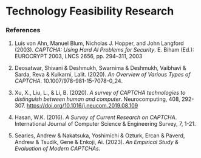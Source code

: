 # Technology Feasibility Research


### References

1. Luis von Ahn, Manuel Blum, Nicholas J. Hopper, and John Langford (2003). *CAPTCHA: Using Hard AI Problems for Security*. E. Biham (Ed.): EUROCRYPT 2003, LNCS 2656, pp. 294–311, 2003

2. Deosatwar, Shivani & Deshmukh, Swarnima & Deshmukh, Vaibhavi & Sarda, Reva & Kulkarni, Lalit. (2020). *An Overview of Various Types of CAPTCHA*. 10.1007/978-981-15-7078-0_24. 

3. Xu, X., Liu, L., & Li, B. (2020). *A survey of CAPTCHA technologies to distinguish between human and computer*. Neurocomputing, 408, 292-307. https://doi.org/10.1016/j.neucom.2019.08.109

4. Hasan, W.K. (2016). *A Survey of Current Research on CAPTCHA*. International Journal of Computer Science & Engineering Survey, 7, 1-21.

5. Searles, Andrew & Nakatsuka, Yoshimichi & Ozturk, Ercan & Paverd, Andrew & Tsudik, Gene & Enkoji, Ai. (2023). *An Empirical Study & Evaluation of Modern CAPTCHAs*. 